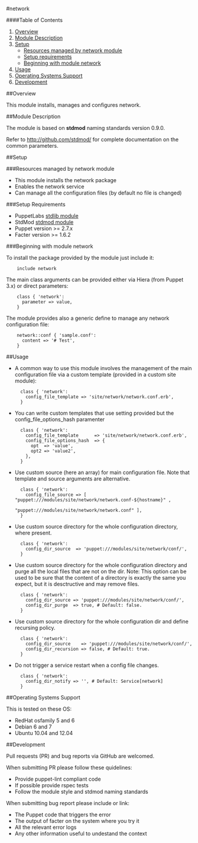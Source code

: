 #network

####Table of Contents

1. [Overview](#overview)
2. [Module Description](#module-description)
3. [Setup](#setup)
    * [Resources managed by network module](#resources-managed-by-network-module)
    * [Setup requirements](#setup-requirements)
    * [Beginning with module network](#beginning-with-module-network)
4. [Usage](#usage)
5. [Operating Systems Support](#operating-systems-support)
6. [Development](#development)

##Overview

This module installs, manages and configures network.

##Module Description

The module is based on **stdmod** naming standards version 0.9.0.

Refer to http://github.com/stdmod/ for complete documentation on the common parameters.


##Setup

###Resources managed by network module
* This module installs the network package
* Enables the network service
* Can manage all the configuration files (by default no file is changed)

###Setup Requirements
* PuppetLabs [stdlib module](https://github.com/puppetlabs/puppetlabs-stdlib)
* StdMod [stdmod module](https://github.com/stdmod/stdmod)
* Puppet version >= 2.7.x
* Facter version >= 1.6.2

###Beginning with module network

To install the package provided by the module just include it:

        include network

The main class arguments can be provided either via Hiera (from Puppet 3.x) or direct parameters:

        class { 'network':
          parameter => value,
        }

The module provides also a generic define to manage any network configuration file:

        network::conf { 'sample.conf':
          content => '# Test',
        }


##Usage

* A common way to use this module involves the management of the main configuration file via a custom template (provided in a custom site module):

        class { 'network':
          config_file_template => 'site/network/network.conf.erb',
        }

* You can write custom templates that use setting provided but the config_file_options_hash paramenter

        class { 'network':
          config_file_template      => 'site/network/network.conf.erb',
          config_file_options_hash  => {
            opt  => 'value',
            opt2 => 'value2',
          },
        }

* Use custom source (here an array) for main configuration file. Note that template and source arguments are alternative.

        class { 'network':
          config_file_source => [ "puppet:///modules/site/network/network.conf-${hostname}" ,
                                  "puppet:///modules/site/network/network.conf" ],
        }


* Use custom source directory for the whole configuration directory, where present.

        class { 'network':
          config_dir_source  => 'puppet:///modules/site/network/conf/',
        }

* Use custom source directory for the whole configuration directory and purge all the local files that are not on the dir.
  Note: This option can be used to be sure that the content of a directory is exactly the same you expect, but it is desctructive and may remove files.

        class { 'network':
          config_dir_source => 'puppet:///modules/site/network/conf/',
          config_dir_purge  => true, # Default: false.
        }

* Use custom source directory for the whole configuration dir and define recursing policy.

        class { 'network':
          config_dir_source    => 'puppet:///modules/site/network/conf/',
          config_dir_recursion => false, # Default: true.
        }

* Do not trigger a service restart when a config file changes.

        class { 'network':
          config_dir_notify => '', # Default: Service[network]
        }


##Operating Systems Support

This is tested on these OS:
- RedHat osfamily 5 and 6
- Debian 6 and 7
- Ubuntu 10.04 and 12.04


##Development

Pull requests (PR) and bug reports via GitHub are welcomed.

When submitting PR please follow these quidelines:
- Provide puppet-lint compliant code
- If possible provide rspec tests
- Follow the module style and stdmod naming standards

When submitting bug report please include or link:
- The Puppet code that triggers the error
- The output of facter on the system where you try it
- All the relevant error logs
- Any other information useful to undestand the context
